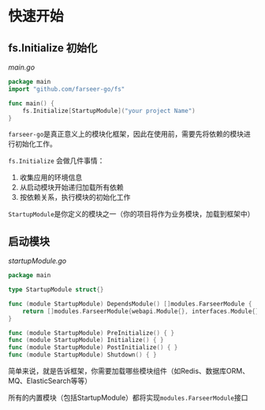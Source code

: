 # 快速开始
## fs.Initialize 初始化
_main.go_
```go
package main
import "github.com/farseer-go/fs"

func main() {
	fs.Initialize[StartupModule]("your project Name")
}
```

`farseer-go`是真正意义上的模块化框架，因此在使用前，需要先将依赖的模块进行初始化工作。

`fs.Initialize` 会做几件事情：

1. 收集应用的环境信息
2. 从启动模块开始递归加载所有依赖
3. 按依赖关系，执行模块的初始化工作

`StartupModule`是你定义的模块之一（你的项目将作为业务模块，加载到框架中）

## 启动模块

_startupModule.go_

```go
package main

type StartupModule struct{}

func (module StartupModule) DependsModule() []modules.FarseerModule {
	return []modules.FarseerModule{webapi.Module{}, interfaces.Module{}, infrastructure.Module{}}
}

func (module StartupModule) PreInitialize() { }
func (module StartupModule) Initialize() { }
func (module StartupModule) PostInitialize() { }
func (module StartupModule) Shutdown() { }
```

简单来说，就是告诉框架，你需要加载哪些模块组件（如Redis、数据库ORM、MQ、ElasticSearch等等）

所有的内置模块（包括StartupModule）都将实现`modules.FarseerModule`接口